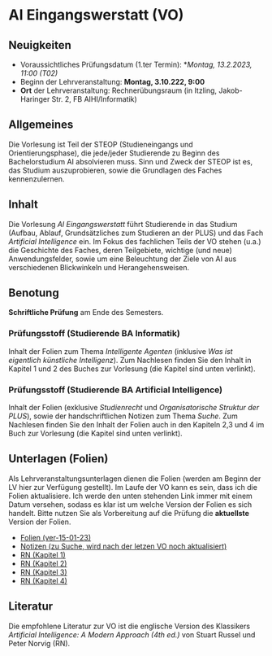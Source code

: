 # AI Eingangswerstatt (VO)

## Neuigkeiten

- Voraussichtliches Prüfungsdatum (1.ter Termin): **Montag, 13.2.2023, 11:00 (T02)*
- Beginn der Lehrveranstaltung: **Montag, 3.10.222, 9:00**
- **Ort** der Lehrveranstaltung: Rechnerübungsraum (in Itzling, Jakob-Haringer Str. 2, FB AIHI/Informatik)

## Allgemeines

Die Vorlesung ist Teil der STEOP (Studieneingangs und Orientierungsphase), die jede/jeder Studierende zu Beginn des Bachelorstudium AI absolvieren muss. Sinn und Zweck der STEOP ist es, das Studium auszuprobieren, sowie die Grundlagen des Faches kennenzulernen.

## Inhalt

Die Vorlesung *AI Eingangswerstatt* führt Studierende in das Studium (Aufbau, Ablauf, Grundsätzliches zum Studieren an der PLUS) und das Fach *Artificial Intelligence* ein. Im Fokus des fachlichen Teils der VO stehen (u.a.) die Geschichte des Faches, deren Teilgebiete, wichtige (und neue) Anwendungsfelder, sowie um eine Beleuchtung der Ziele von AI aus verschiedenen Blickwinkeln und Herangehensweisen.

## Benotung 

**Schriftliche Prüfung** am Ende des Semesters.

### Prüfungsstoff (Studierende BA Informatik)

Inhalt der Folien zum Thema *Intelligente Agenten* (inklusive *Was ist eigentlich künstliche Intelligenz*). Zum Nachlesen finden Sie den 
Inhalt in Kapitel 1 und 2 des Buches zur Vorlesung (die Kapitel sind unten verlinkt).

### Prüfungsstoff (Studierende BA Artificial Intelligence)

Inhalt der Folien (exklusive *Studienrecht* und *Organisatorische Struktur der PLUS*), 
sowie der handschriftlichen Notizen zum Thema *Suche*. Zum Nachlesen finden Sie den Inhalt der Folien auch in den Kapiteln 2,3 und 4 im Buch zur Vorlesung (die Kapitel sind unten verlinkt).

## Unterlagen (Folien)

Als Lehrveranstaltungsunterlagen dienen die Folien (werden am Beginn der LV hier zur Verfügung gestellt). Im Laufe der VO kann es sein, dass ich die Folien aktualisiere. 
Ich werde den unten stehenden Link immer mit einem Datum versehen, sodass es klar ist um welche Version der Folien es sich handelt. Bitte nutzen Sie als Vorbereitung auf die Prüfung die **aktuellste** Version der Folien.

- [Folien (ver-15-01-23)](folien-15-01-23.pdf)
- [Notizen (zu Suche, wird nach der letzen VO noch aktualisiert)](Notizen.pdf)
- [RN (Kapitel 1)](RN_Ch1.pdf)
- [RN (Kapitel 2)](RN_Ch2.pdf)
- [RN (Kapitel 3)](RN_Ch3.pdf)
- [RN (Kapitel 4)](RN_Ch4.pdf)

## Literatur

Die empfohlene Literatur zur VO ist die englische Version des Klassikers *Artificial Intelligence: A Modern Approach (4th ed.)* von Stuart Russel und Peter Norvig (RN).
